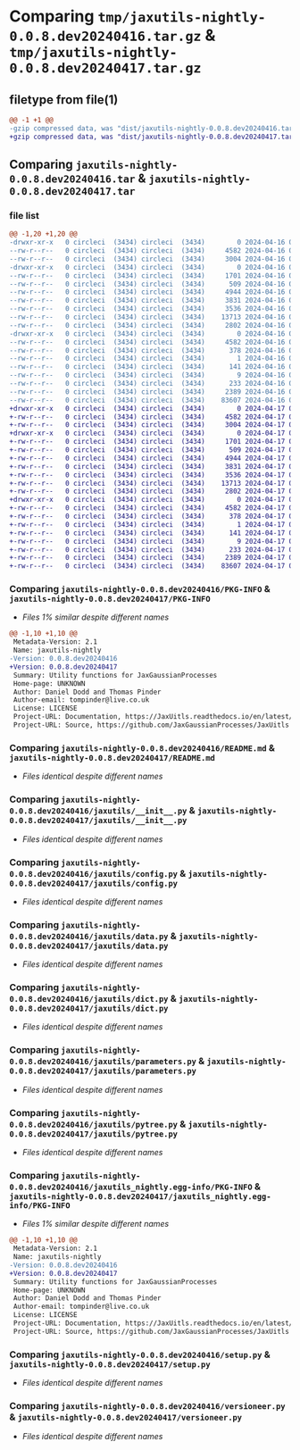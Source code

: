 # Comparing `tmp/jaxutils-nightly-0.0.8.dev20240416.tar.gz` & `tmp/jaxutils-nightly-0.0.8.dev20240417.tar.gz`

## filetype from file(1)

```diff
@@ -1 +1 @@
-gzip compressed data, was "dist/jaxutils-nightly-0.0.8.dev20240416.tar", last modified: Tue Apr 16 00:06:33 2024, max compression
+gzip compressed data, was "dist/jaxutils-nightly-0.0.8.dev20240417.tar", last modified: Wed Apr 17 00:06:40 2024, max compression
```

## Comparing `jaxutils-nightly-0.0.8.dev20240416.tar` & `jaxutils-nightly-0.0.8.dev20240417.tar`

### file list

```diff
@@ -1,20 +1,20 @@
-drwxr-xr-x   0 circleci  (3434) circleci  (3434)        0 2024-04-16 00:06:33.864992 jaxutils-nightly-0.0.8.dev20240416/
--rw-r--r--   0 circleci  (3434) circleci  (3434)     4582 2024-04-16 00:06:33.868992 jaxutils-nightly-0.0.8.dev20240416/PKG-INFO
--rw-r--r--   0 circleci  (3434) circleci  (3434)     3004 2024-04-16 00:06:26.000000 jaxutils-nightly-0.0.8.dev20240416/README.md
-drwxr-xr-x   0 circleci  (3434) circleci  (3434)        0 2024-04-16 00:06:33.868992 jaxutils-nightly-0.0.8.dev20240416/jaxutils/
--rw-r--r--   0 circleci  (3434) circleci  (3434)     1701 2024-04-16 00:06:26.000000 jaxutils-nightly-0.0.8.dev20240416/jaxutils/__init__.py
--rw-r--r--   0 circleci  (3434) circleci  (3434)      509 2024-04-16 00:06:33.868992 jaxutils-nightly-0.0.8.dev20240416/jaxutils/_version.py
--rw-r--r--   0 circleci  (3434) circleci  (3434)     4944 2024-04-16 00:06:26.000000 jaxutils-nightly-0.0.8.dev20240416/jaxutils/config.py
--rw-r--r--   0 circleci  (3434) circleci  (3434)     3831 2024-04-16 00:06:26.000000 jaxutils-nightly-0.0.8.dev20240416/jaxutils/data.py
--rw-r--r--   0 circleci  (3434) circleci  (3434)     3536 2024-04-16 00:06:26.000000 jaxutils-nightly-0.0.8.dev20240416/jaxutils/dict.py
--rw-r--r--   0 circleci  (3434) circleci  (3434)    13713 2024-04-16 00:06:26.000000 jaxutils-nightly-0.0.8.dev20240416/jaxutils/parameters.py
--rw-r--r--   0 circleci  (3434) circleci  (3434)     2802 2024-04-16 00:06:26.000000 jaxutils-nightly-0.0.8.dev20240416/jaxutils/pytree.py
-drwxr-xr-x   0 circleci  (3434) circleci  (3434)        0 2024-04-16 00:06:33.864992 jaxutils-nightly-0.0.8.dev20240416/jaxutils_nightly.egg-info/
--rw-r--r--   0 circleci  (3434) circleci  (3434)     4582 2024-04-16 00:06:33.000000 jaxutils-nightly-0.0.8.dev20240416/jaxutils_nightly.egg-info/PKG-INFO
--rw-r--r--   0 circleci  (3434) circleci  (3434)      378 2024-04-16 00:06:33.000000 jaxutils-nightly-0.0.8.dev20240416/jaxutils_nightly.egg-info/SOURCES.txt
--rw-r--r--   0 circleci  (3434) circleci  (3434)        1 2024-04-16 00:06:33.000000 jaxutils-nightly-0.0.8.dev20240416/jaxutils_nightly.egg-info/dependency_links.txt
--rw-r--r--   0 circleci  (3434) circleci  (3434)      141 2024-04-16 00:06:33.000000 jaxutils-nightly-0.0.8.dev20240416/jaxutils_nightly.egg-info/requires.txt
--rw-r--r--   0 circleci  (3434) circleci  (3434)        9 2024-04-16 00:06:33.000000 jaxutils-nightly-0.0.8.dev20240416/jaxutils_nightly.egg-info/top_level.txt
--rw-r--r--   0 circleci  (3434) circleci  (3434)      233 2024-04-16 00:06:33.868992 jaxutils-nightly-0.0.8.dev20240416/setup.cfg
--rw-r--r--   0 circleci  (3434) circleci  (3434)     2389 2024-04-16 00:06:26.000000 jaxutils-nightly-0.0.8.dev20240416/setup.py
--rw-r--r--   0 circleci  (3434) circleci  (3434)    83607 2024-04-16 00:06:26.000000 jaxutils-nightly-0.0.8.dev20240416/versioneer.py
+drwxr-xr-x   0 circleci  (3434) circleci  (3434)        0 2024-04-17 00:06:40.173078 jaxutils-nightly-0.0.8.dev20240417/
+-rw-r--r--   0 circleci  (3434) circleci  (3434)     4582 2024-04-17 00:06:40.173078 jaxutils-nightly-0.0.8.dev20240417/PKG-INFO
+-rw-r--r--   0 circleci  (3434) circleci  (3434)     3004 2024-04-17 00:06:32.000000 jaxutils-nightly-0.0.8.dev20240417/README.md
+drwxr-xr-x   0 circleci  (3434) circleci  (3434)        0 2024-04-17 00:06:40.181078 jaxutils-nightly-0.0.8.dev20240417/jaxutils/
+-rw-r--r--   0 circleci  (3434) circleci  (3434)     1701 2024-04-17 00:06:32.000000 jaxutils-nightly-0.0.8.dev20240417/jaxutils/__init__.py
+-rw-r--r--   0 circleci  (3434) circleci  (3434)      509 2024-04-17 00:06:40.181078 jaxutils-nightly-0.0.8.dev20240417/jaxutils/_version.py
+-rw-r--r--   0 circleci  (3434) circleci  (3434)     4944 2024-04-17 00:06:32.000000 jaxutils-nightly-0.0.8.dev20240417/jaxutils/config.py
+-rw-r--r--   0 circleci  (3434) circleci  (3434)     3831 2024-04-17 00:06:32.000000 jaxutils-nightly-0.0.8.dev20240417/jaxutils/data.py
+-rw-r--r--   0 circleci  (3434) circleci  (3434)     3536 2024-04-17 00:06:32.000000 jaxutils-nightly-0.0.8.dev20240417/jaxutils/dict.py
+-rw-r--r--   0 circleci  (3434) circleci  (3434)    13713 2024-04-17 00:06:32.000000 jaxutils-nightly-0.0.8.dev20240417/jaxutils/parameters.py
+-rw-r--r--   0 circleci  (3434) circleci  (3434)     2802 2024-04-17 00:06:32.000000 jaxutils-nightly-0.0.8.dev20240417/jaxutils/pytree.py
+drwxr-xr-x   0 circleci  (3434) circleci  (3434)        0 2024-04-17 00:06:40.173078 jaxutils-nightly-0.0.8.dev20240417/jaxutils_nightly.egg-info/
+-rw-r--r--   0 circleci  (3434) circleci  (3434)     4582 2024-04-17 00:06:40.000000 jaxutils-nightly-0.0.8.dev20240417/jaxutils_nightly.egg-info/PKG-INFO
+-rw-r--r--   0 circleci  (3434) circleci  (3434)      378 2024-04-17 00:06:40.000000 jaxutils-nightly-0.0.8.dev20240417/jaxutils_nightly.egg-info/SOURCES.txt
+-rw-r--r--   0 circleci  (3434) circleci  (3434)        1 2024-04-17 00:06:40.000000 jaxutils-nightly-0.0.8.dev20240417/jaxutils_nightly.egg-info/dependency_links.txt
+-rw-r--r--   0 circleci  (3434) circleci  (3434)      141 2024-04-17 00:06:40.000000 jaxutils-nightly-0.0.8.dev20240417/jaxutils_nightly.egg-info/requires.txt
+-rw-r--r--   0 circleci  (3434) circleci  (3434)        9 2024-04-17 00:06:40.000000 jaxutils-nightly-0.0.8.dev20240417/jaxutils_nightly.egg-info/top_level.txt
+-rw-r--r--   0 circleci  (3434) circleci  (3434)      233 2024-04-17 00:06:40.181078 jaxutils-nightly-0.0.8.dev20240417/setup.cfg
+-rw-r--r--   0 circleci  (3434) circleci  (3434)     2389 2024-04-17 00:06:32.000000 jaxutils-nightly-0.0.8.dev20240417/setup.py
+-rw-r--r--   0 circleci  (3434) circleci  (3434)    83607 2024-04-17 00:06:32.000000 jaxutils-nightly-0.0.8.dev20240417/versioneer.py
```

### Comparing `jaxutils-nightly-0.0.8.dev20240416/PKG-INFO` & `jaxutils-nightly-0.0.8.dev20240417/PKG-INFO`

 * *Files 1% similar despite different names*

```diff
@@ -1,10 +1,10 @@
 Metadata-Version: 2.1
 Name: jaxutils-nightly
-Version: 0.0.8.dev20240416
+Version: 0.0.8.dev20240417
 Summary: Utility functions for JaxGaussianProcesses
 Home-page: UNKNOWN
 Author: Daniel Dodd and Thomas Pinder
 Author-email: tompinder@live.co.uk
 License: LICENSE
 Project-URL: Documentation, https://JaxUitls.readthedocs.io/en/latest/
 Project-URL: Source, https://github.com/JaxGaussianProcesses/JaxUitls
```

### Comparing `jaxutils-nightly-0.0.8.dev20240416/README.md` & `jaxutils-nightly-0.0.8.dev20240417/README.md`

 * *Files identical despite different names*

### Comparing `jaxutils-nightly-0.0.8.dev20240416/jaxutils/__init__.py` & `jaxutils-nightly-0.0.8.dev20240417/jaxutils/__init__.py`

 * *Files identical despite different names*

### Comparing `jaxutils-nightly-0.0.8.dev20240416/jaxutils/config.py` & `jaxutils-nightly-0.0.8.dev20240417/jaxutils/config.py`

 * *Files identical despite different names*

### Comparing `jaxutils-nightly-0.0.8.dev20240416/jaxutils/data.py` & `jaxutils-nightly-0.0.8.dev20240417/jaxutils/data.py`

 * *Files identical despite different names*

### Comparing `jaxutils-nightly-0.0.8.dev20240416/jaxutils/dict.py` & `jaxutils-nightly-0.0.8.dev20240417/jaxutils/dict.py`

 * *Files identical despite different names*

### Comparing `jaxutils-nightly-0.0.8.dev20240416/jaxutils/parameters.py` & `jaxutils-nightly-0.0.8.dev20240417/jaxutils/parameters.py`

 * *Files identical despite different names*

### Comparing `jaxutils-nightly-0.0.8.dev20240416/jaxutils/pytree.py` & `jaxutils-nightly-0.0.8.dev20240417/jaxutils/pytree.py`

 * *Files identical despite different names*

### Comparing `jaxutils-nightly-0.0.8.dev20240416/jaxutils_nightly.egg-info/PKG-INFO` & `jaxutils-nightly-0.0.8.dev20240417/jaxutils_nightly.egg-info/PKG-INFO`

 * *Files 1% similar despite different names*

```diff
@@ -1,10 +1,10 @@
 Metadata-Version: 2.1
 Name: jaxutils-nightly
-Version: 0.0.8.dev20240416
+Version: 0.0.8.dev20240417
 Summary: Utility functions for JaxGaussianProcesses
 Home-page: UNKNOWN
 Author: Daniel Dodd and Thomas Pinder
 Author-email: tompinder@live.co.uk
 License: LICENSE
 Project-URL: Documentation, https://JaxUitls.readthedocs.io/en/latest/
 Project-URL: Source, https://github.com/JaxGaussianProcesses/JaxUitls
```

### Comparing `jaxutils-nightly-0.0.8.dev20240416/setup.py` & `jaxutils-nightly-0.0.8.dev20240417/setup.py`

 * *Files identical despite different names*

### Comparing `jaxutils-nightly-0.0.8.dev20240416/versioneer.py` & `jaxutils-nightly-0.0.8.dev20240417/versioneer.py`

 * *Files identical despite different names*

